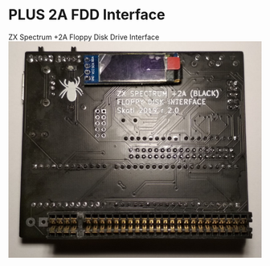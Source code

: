 # PLUS 2A FDD Interface
ZX Spectrum +2A Floppy Disk Drive Interface 
![Plus2AFDD](/photos/plus2fdd_01.jpg)
